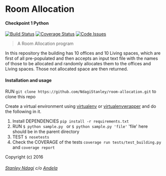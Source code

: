 # Room Allocation
#### Checkpoint 1 Python
[![Build Status](https://semaphoreci.com/api/v1/stanmd/room-allocation/branches/master/badge.svg)](https://semaphoreci.com/stanmd/room-allocation)
[![Coverage Status](https://coveralls.io/repos/andela-sndagi/room-allocation/badge.svg?branch=develop&service=github)](https://coveralls.io/github/andela-sndagi/room-allocation?branch=develop)
[![Code Issues](https://www.quantifiedcode.com/api/v1/project/192254c3314e40179b60d59b8d323579/badge.svg)](https://www.quantifiedcode.com/app/project/192254c3314e40179b60d59b8d323579)

> A Room Allocation program

In this repository the building has 10 offices and 10 Living spaces, which are first of all pre-populated and then accepts an input text file with the names of those to be allocated and randomly allocates them to the offices and Living spaces. Those not allocated space are then returned.

#### Installation and usage
RUN ```git clone https://github.com/NdagiStanley/room-allocation.git``` to clone this repo

Create a virtual environment using [virtualenv](https://virtualenv.readthedocs.org/en/latest/) or [virtualenvwrapper](https://virtualenvwrapper.readthedocs.org/en/latest/) and do the following in it.

1. Install DEPENDENCIES
```pip install -r requirements.txt```
2. RUN
```$ python sample.py ```
or
```$ python sample.py 'file'``` 'file' here should be in the parent directory
3. TEST
```$ nosetests```
4. Check the COVERAGE of the tests
```coverage run tests/test_building.py``` and
```coverage report```

Copyright (c) 2016
###### [Stanley Ndagi](http://techkenyans.org/jamii/stanmd) c/o [Andela](http://andela.com)
